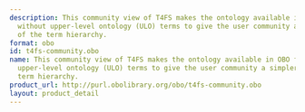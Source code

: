 ```yaml
---
description: This community view of T4FS makes the ontology available in OBO format
  without upper-level ontology (ULO) terms to give the user community a simpler view
  of the term hierarchy.
format: obo
id: t4fs-community.obo
name: This community view of T4FS makes the ontology available in OBO format without
  upper-level ontology (ULO) terms to give the user community a simpler view of the
  term hierarchy.
product_url: http://purl.obolibrary.org/obo/t4fs-community.obo
layout: product_detail
---
```

